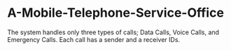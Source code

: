 # A-Mobile-Telephone-Service-Office
The system handles only three types of calls; Data Calls, Voice Calls, and Emergency Calls. Each call has a sender and a receiver IDs.
